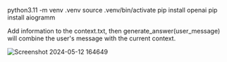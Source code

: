 python3.11 -m venv .venv
source .venv/bin/activate
pip install openai
pip install aiogramm

Add information to the context.txt, then generate_answer(user_message) 
will combine the user's message with the current context.


![Screenshot 2024-05-12 164649](https://github.com/Dmitrii173173/telegram_bot_v3/assets/70065740/062c2ebc-25b4-4858-b056-78d5f6a25e4c)
